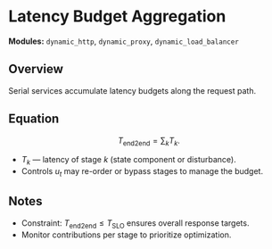 # Latency Budget Aggregation

**Modules:** `dynamic_http`, `dynamic_proxy`, `dynamic_load_balancer`

## Overview

Serial services accumulate latency budgets along the request path.

## Equation

$$T_{\text{end2end}} = \sum_k T_k.$$

- $T_k$ — latency of stage $k$ (state component or disturbance).
- Controls $u_t$ may re-order or bypass stages to manage the budget.

## Notes

- Constraint: $T_{\text{end2end}} \le T_{\text{SLO}}$ ensures overall response targets.
- Monitor contributions per stage to prioritize optimization.
